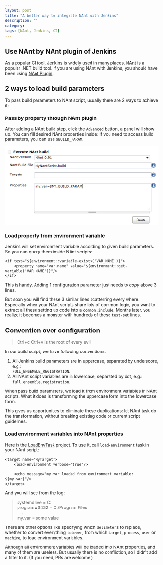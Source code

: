 ```yaml
---
layout: post
title: "A better way to integrate NAnt with Jenkins"
description: ""
category:
tags: [NAnt, Jenkins, CI]
---
```


## Use NAnt by NAnt plugin of Jenkins

As a popular CI tool, [Jenkins] is widely used in many places. [NAnt] is a popular .NET build tool. If you are using NAnt with Jenkins, you should have been using [NAnt Plugin].

## 2 ways to load build parameters

To pass build parameters to NAnt script, usually there are 2 ways to achieve it:

### Pass by property through NAnt plugin

After adding a NAnt build step, click the `Advanced` button, a panel will show up. You can fill desired NAnt properties inside; if you need to access build parameters, you can use `$BUILD_PARAM`.

![nant-build-step]

### Load property from environment variable

Jenkins will set environment variable according to given build parameters. So you can query them inside NAnt scripts:

    <if test="${environment::variable-exists('VAR_NAME')}">
        <property name="var.name" value="${environment::get-variable('VAR_NAME')}"/>
    </if>

This is handy. Adding 1 configuration parameter just needs to *copy* above 3 lines.

But soon you will find these 3 similar lines scatterring every where. Especially when your NAnt scripts share lots of common logic, you want to extract all these setting up code into a `common.include`. Months later, you realize it becomes a monster with hundreds of these `test-set` lines.

## Convention over configuration

> Ctrl+c Ctrl+v is the root of every evil.

In our build script, we have following conventions:

1. All Jenkins build parameters are in uppercase, separated by underscore, e.g.:  
   `FULL_ENSEMBLE_REGISTRATION`.
2. All NAnt script variables are in lowercase, separated by dot, e.g.:  
   `full.ensemble.registration`.

When pass build parameters, we load it from environment variables in NAnt scripts. What it does is transforming the uppercase form into the lowercase form.

This gives us opportunities to eliminate those duplications: let NAnt task do the transformation, without breaking existing code or current script guidelines.

### Load environment variables into NAnt properties

Here is the [LoadEnvTask] project. To use it, call `load-environment` task in your NAnt script:

    <target name="MyTarget">
        <load-environment verbose="true"/>

        <echo message="my.var loaded from environment variable: ${my.var}"/>
    </target>

And you will see from the log:

> systemdrive = C:  
> programw6432 = C:\Program Files  
> . . .  
> my.var = some value  

There are other options like specifying which `delimeter`s to replace, whether to convert everything `tolower`, from which `target`, `process`, `user` or `machine`, to load environment variables.

Although all environment variables will be loaded into NAnt properties, and many of them are useless. But usually there is no confliction, so I didn't add a filter to it. (If you need, PRs are welcome.)

[Jenkins]: http://jenkins-ci.org/
[NAnt]: http://nant.sourceforge.net/
[NAnt Plugin]: https://wiki.jenkins-ci.org/display/JENKINS/NAnt+Plugin
[LoadEnvTask]: https://github.com/xinhuang/NAntEnv
[nant-build-step]: /assets/posts/a-better-way-to-integrate-nant-with-jenkins/nant-build-step.png
